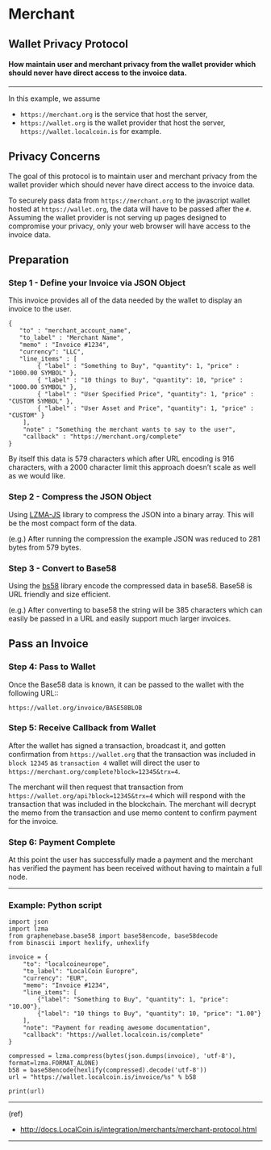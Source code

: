 # Merchant

## Wallet Privacy  Protocol
#### How maintain user and merchant privacy from the wallet provider which should never have direct access to the invoice data.

***

In this example, we assume

- `https://merchant.org`  is the service that host the server,
- `https://wallet.org`  is the wallet provider that host the server, `https://wallet.localcoin.is` for example.

## Privacy Concerns

The goal of this protocol is to maintain user and merchant privacy from the wallet provider which should never have direct access to the invoice data.

To securely pass data from `https://merchant.org` to the javascript wallet hosted at `https://wallet.org`, the data will have to be passed after the `#`.
Assuming the wallet provider is not serving up pages designed to compromise your privacy, only your web browser will have access to the invoice data.


## Preparation

### Step 1 - Define your Invoice via JSON Object

This invoice provides all of the data needed by the wallet to display an invoice to the user.

    {
       "to" : "merchant_account_name",
       "to_label" : "Merchant Name",
       "memo" : "Invoice #1234",
       "currency": "LLC",
       "line_items" : [
            { "label" : "Something to Buy", "quantity": 1, "price" : "1000.00 SYMBOL" },
            { "label" : "10 things to Buy", "quantity": 10, "price" : "1000.00 SYMBOL" },
            { "label" : "User Specified Price", "quantity": 1, "price" : "CUSTOM SYMBOL" },
            { "label" : "User Asset and Price", "quantity": 1, "price" : "CUSTOM" }
        ],
        "note" : "Something the merchant wants to say to the user",
        "callback" : "https://merchant.org/complete"
    }

By itself this data is 579 characters which after URL encoding is 916 characters, with a 2000 character limit this approach doesn’t scale as well as we would like.

### Step 2 - Compress the JSON Object

Using [LZMA-JS](https://github.com/nmrugg/LZMA-JS/) library to compress the JSON into a binary array. This will be the most compact form of the data.

(e.g.) After running the compression the example JSON was reduced to 281 bytes from 579 bytes.

### Step 3 - Convert to Base58

Using the [bs58](http://cryptocoinjs.com/modules/misc/bs58/) library encode the compressed data in base58. Base58 is URL friendly and size efficient.

(e.g.) After converting to base58 the string will be 385 characters which can easily be passed in a URL and easily support much larger invoices.

## Pass an Invoice

### Step 4: Pass to Wallet

Once the Base58 data is known, it can be passed to the wallet with the following URL::

    https://wallet.org/invoice/BASE58BLOB

### Step 5: Receive Callback from Wallet

After the wallet has signed a transaction, broadcast it, and gotten confirmation from `https://wallet.org` that the transaction was included in `block 12345` as `transaction 4` wallet will direct the user to `https://merchant.org/complete?block=12345&trx=4`.

The merchant will then request that transaction from `https://wallet.org/api?block=12345&trx=4` which will respond with the transaction that was included in the blockchain. The merchant will decrypt the memo from the transaction and use memo content to confirm payment for the invoice.

### Step 6: Payment Complete

At this point the user has successfully made a payment and the merchant has verified the payment has been received without having to maintain a full node.

***

### Example: Python script

    import json
    import lzma
    from graphenebase.base58 import base58encode, base58decode
    from binascii import hexlify, unhexlify

    invoice = {
        "to": "localcoineurope",
        "to_label": "LocalCoin Europre",
        "currency": "EUR",
        "memo": "Invoice #1234",
        "line_items": [
            {"label": "Something to Buy", "quantity": 1, "price": "10.00"},
            {"label": "10 things to Buy", "quantity": 10, "price": "1.00"}
        ],
        "note": "Payment for reading awesome documentation",
        "callback": "https://wallet.localcoin.is/complete"
    }

    compressed = lzma.compress(bytes(json.dumps(invoice), 'utf-8'), format=lzma.FORMAT_ALONE)
    b58 = base58encode(hexlify(compressed).decode('utf-8'))
    url = "https://wallet.localcoin.is/invoice/%s" % b58

    print(url)

***

(ref)
- http://docs.LocalCoin.is/integration/merchants/merchant-protocol.html

***
